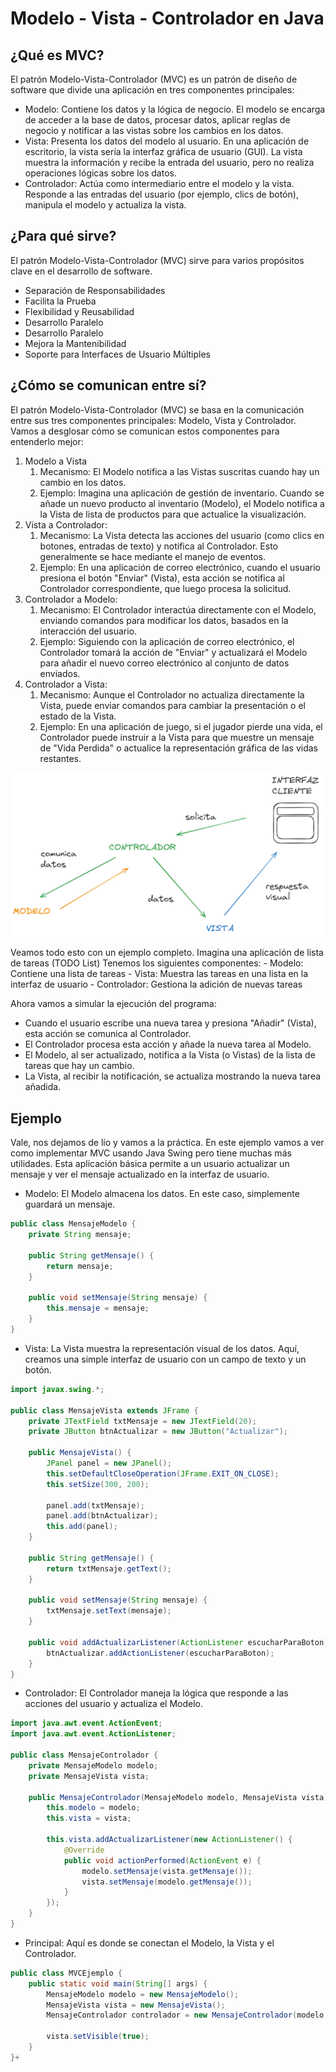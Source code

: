# Modelo - Vista - Controlador en Java

## ¿Qué es MVC?

El patrón Modelo-Vista-Controlador (MVC) es un patrón de diseño de software que divide una aplicación en tres componentes principales:

* Modelo: Contiene los datos y la lógica de negocio. El modelo se encarga de acceder a la base de datos, procesar datos, aplicar reglas de negocio y notificar a las vistas sobre los cambios en los datos.
* Vista: Presenta los datos del modelo al usuario. En una aplicación de escritorio, la vista sería la interfaz gráfica de usuario (GUI). La vista muestra la información y recibe la entrada del usuario, pero no realiza operaciones lógicas sobre los datos.
* Controlador: Actúa como intermediario entre el modelo y la vista. Responde a las entradas del usuario (por ejemplo, clics de botón), manipula el modelo y actualiza la vista.

## ¿Para qué sirve?

El patrón Modelo-Vista-Controlador (MVC) sirve para varios propósitos clave en el desarrollo de software.

* Separación de Responsabilidades
* Facilita la Prueba
* Flexibilidad y Reusabilidad
* Desarrollo Paralelo
* Desarrollo Paralelo
* Mejora la Mantenibilidad
* Soporte para Interfaces de Usuario Múltiples

## ¿Cómo se comunican entre sí?

El patrón Modelo-Vista-Controlador (MVC) se basa en la comunicación entre sus tres componentes principales: Modelo, Vista y Controlador. Vamos a desglosar cómo se comunican estos componentes para entenderlo mejor:

1. Modelo a Vista
   1. Mecanismo: El Modelo notifica a las Vistas suscritas cuando hay un cambio en los datos.
   2. Ejemplo: Imagina una aplicación de gestión de inventario. Cuando se añade un nuevo producto al inventario (Modelo), el Modelo notifica a la Vista de lista de productos para que actualice la visualización.
2. Vista a Controlador:
   1. Mecanismo: La Vista detecta las acciones del usuario (como clics en botones, entradas de texto) y notifica al Controlador. Esto generalmente se hace mediante el manejo de eventos.
   2. Ejemplo: En una aplicación de correo electrónico, cuando el usuario presiona el botón "Enviar" (Vista), esta acción se notifica al Controlador correspondiente, que luego procesa la solicitud.
3. Controlador a Modelo:
   1. Mecanismo: El Controlador interactúa directamente con el Modelo, enviando comandos para modificar los datos, basados en la interacción del usuario.
   2. Ejemplo: Siguiendo con la aplicación de correo electrónico, el Controlador tomará la acción de "Enviar" y actualizará el Modelo para añadir el nuevo correo electrónico al conjunto de datos enviados.
4. Controlador a Vista:
   1. Mecanismo: Aunque el Controlador no actualiza directamente la Vista, puede enviar comandos para cambiar la presentación o el estado de la Vista.
   2. Ejemplo: En una aplicación de juego, si el jugador pierde una vida, el Controlador puede instruir a la Vista para que muestre un mensaje de "Vida Perdida" o actualice la representación gráfica de las vidas restantes.

![imagen-mvc](../../img/mvc.png)

Veamos todo esto con un ejemplo completo. Imagina una aplicación de lista de tareas (TODO List) Tenemos los siguientes componentes: - Modelo: Contiene una lista de tareas - Vista: Muestra las tareas en una lista en la interfaz de usuario - Controlador: Gestiona la adición de nuevas tareas

Ahora vamos a simular la ejecución del programa:

* Cuando el usuario escribe una nueva tarea y presiona "Añadir" (Vista), esta acción se comunica al Controlador.
* El Controlador procesa esta acción y añade la nueva tarea al Modelo.
* El Modelo, al ser actualizado, notifica a la Vista (o Vistas) de la lista de tareas que hay un cambio.
* La Vista, al recibir la notificación, se actualiza mostrando la nueva tarea añadida.

## Ejemplo

Vale, nos dejamos de lío y vamos a la práctica. En este ejemplo vamos a ver como implementar MVC usando Java Swing pero tiene muchas más utilidades. Esta aplicación básica permite a un usuario actualizar un mensaje y ver el mensaje actualizado en la interfaz de usuario.

* Modelo: El Modelo almacena los datos. En este caso, simplemente guardará un mensaje.

```java
public class MensajeModelo {
    private String mensaje;

    public String getMensaje() {
        return mensaje;
    }

    public void setMensaje(String mensaje) {
        this.mensaje = mensaje;
    }
}
```

* Vista: La Vista muestra la representación visual de los datos. Aquí, creamos una simple interfaz de usuario con un campo de texto y un botón.

```java
import javax.swing.*;

public class MensajeVista extends JFrame {
    private JTextField txtMensaje = new JTextField(20);
    private JButton btnActualizar = new JButton("Actualizar");

    public MensajeVista() {
        JPanel panel = new JPanel();
        this.setDefaultCloseOperation(JFrame.EXIT_ON_CLOSE);
        this.setSize(300, 200);

        panel.add(txtMensaje);
        panel.add(btnActualizar);
        this.add(panel);
    }

    public String getMensaje() {
        return txtMensaje.getText();
    }

    public void setMensaje(String mensaje) {
        txtMensaje.setText(mensaje);
    }

    public void addActualizarListener(ActionListener escucharParaBoton) {
        btnActualizar.addActionListener(escucharParaBoton);
    }
}
```

* Controlador: El Controlador maneja la lógica que responde a las acciones del usuario y actualiza el Modelo.

```java
import java.awt.event.ActionEvent;
import java.awt.event.ActionListener;

public class MensajeControlador {
    private MensajeModelo modelo;
    private MensajeVista vista;

    public MensajeControlador(MensajeModelo modelo, MensajeVista vista) {
        this.modelo = modelo;
        this.vista = vista;

        this.vista.addActualizarListener(new ActionListener() {
            @Override
            public void actionPerformed(ActionEvent e) {
                modelo.setMensaje(vista.getMensaje());
                vista.setMensaje(modelo.getMensaje());
            }
        });
    }
}
```

* Principal: Aquí es donde se conectan el Modelo, la Vista y el Controlador.

```java
public class MVCEjemplo {
    public static void main(String[] args) {
        MensajeModelo modelo = new MensajeModelo();
        MensajeVista vista = new MensajeVista();
        MensajeControlador controlador = new MensajeControlador(modelo, vista);

        vista.setVisible(true);
    }
}+
```

